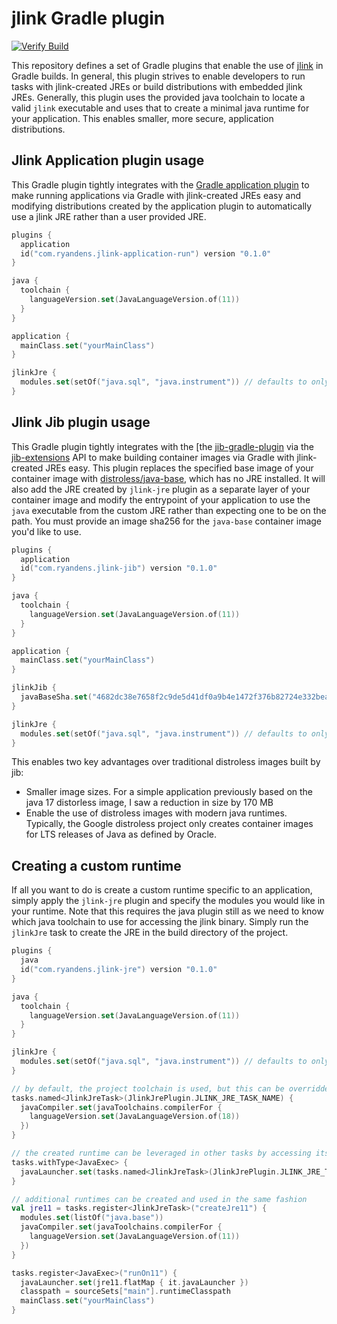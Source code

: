 # jlink Gradle plugin

[![Verify Build](https://github.com/ryandens/jlink-gradle-plugin/actions/workflows/build-verification.yaml/badge.svg)](https://github.com/ryandens/jlink-gradle-plugin/actions/workflows/build-verification.yaml)

This repository defines a set of Gradle plugins that enable the use of [jlink](TODO) in Gradle builds. In general,
this plugin strives to enable developers to run tasks with jlink-created JREs or build distributions with embedded jlink
JREs. Generally, this plugin uses the provided java toolchain to locate a valid `jlink` executable and uses that to 
create a minimal java runtime for your application. This enables smaller, more secure, application distributions. 

## Jlink Application plugin usage

This Gradle plugin tightly integrates with the [Gradle application plugin](https://docs.gradle.org/current/userguide/application_plugin.html)
to make running applications via Gradle with jlink-created JREs easy and modifying distributions created by the application
plugin to automatically use a jlink JRE rather than a user provided JRE.

```kotlin
plugins {
  application
  id("com.ryandens.jlink-application-run") version "0.1.0"
}

java {
  toolchain {
    languageVersion.set(JavaLanguageVersion.of(11))
  }
}

application {
  mainClass.set("yourMainClass")
}

jlinkJre {
  modules.set(setOf("java.sql", "java.instrument")) // defaults to only java.base
}

```

## Jlink Jib plugin usage

This Gradle plugin tightly integrates with the [the [jib-gradle-plugin](https://github.com/GoogleContainerTools/jib/tree/master/jib-gradle-plugin)
via the [jib-extensions](https://github.com/GoogleContainerTools/jib-extensions) API to make building container images 
via Gradle with jlink-created JREs easy. This plugin replaces the specified base image of your container image with
[distroless/java-base](https://console.cloud.google.com/gcr/images/distroless/global/java-base), which has no JRE
installed. It will also add the JRE created by `jlink-jre` plugin as a separate layer of your container image and modify
the entrypoint of your application to use the `java` executable from the custom JRE rather than expecting one to be on
the path. You must provide an image sha256 for the `java-base` container image you'd like to use.


```kotlin
plugins {
  application
  id("com.ryandens.jlink-jib") version "0.1.0"
}

java {
  toolchain {
    languageVersion.set(JavaLanguageVersion.of(11))
  }
}

application {
  mainClass.set("yourMainClass")
}

jlinkJib {
  javaBaseSha.set("4682dc38e7658f2c9de5d41df0a9b4e1472f376b82724e332bea91de33a83fbf")
}

jlinkJre {
  modules.set(setOf("java.sql", "java.instrument")) // defaults to only java.base
}

```

This enables two key advantages over traditional distroless images built by jib:
- Smaller image sizes. For a simple application previously based on the java 17 distorless image, I saw a reduction in size by 170 MB
- Enable the use of distroless images with modern java runtimes. Typically, the Google distroless project only creates container images for LTS releases of Java as defined by Oracle. 

## Creating a custom runtime

If all you want to do is create a custom runtime specific to an application, simply apply the `jlink-jre` plugin and 
specify the modules you would like in your runtime. Note that this requires the java plugin still as we need to know 
which java toolchain to use for accessing the jlink binary. Simply run the `jlinkJre` task to create the JRE in the 
build directory of the project.

```kotlin
plugins {
  java
  id("com.ryandens.jlink-jre") version "0.1.0"
}

java {
  toolchain {
    languageVersion.set(JavaLanguageVersion.of(11))
  }
}

jlinkJre {
  modules.set(setOf("java.sql", "java.instrument")) // defaults to only java.base
}

// by default, the project toolchain is used, but this can be overridden at the task level
tasks.named<JlinkJreTask>(JlinkJrePlugin.JLINK_JRE_TASK_NAME) {
  javaCompiler.set(javaToolchains.compilerFor {
    languageVersion.set(JavaLanguageVersion.of(18))
  })
}

// the created runtime can be leveraged in other tasks by accessing its custom java launcher
tasks.withType<JavaExec> {
  javaLauncher.set(tasks.named<JlinkJreTask>(JlinkJrePlugin.JLINK_JRE_TASK_NAME).flatMap { it.javaLauncher })
}

// additional runtimes can be created and used in the same fashion
val jre11 = tasks.register<JlinkJreTask>("createJre11") {
  modules.set(listOf("java.base"))
  javaCompiler.set(javaToolchains.compilerFor {
    languageVersion.set(JavaLanguageVersion.of(11))
  })
}

tasks.register<JavaExec>("runOn11") {
  javaLauncher.set(jre11.flatMap { it.javaLauncher })
  classpath = sourceSets["main"].runtimeClasspath
  mainClass.set("yourMainClass")
}

```
